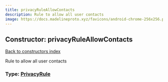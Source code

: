 ```yaml
---
title: privacyRuleAllowContacts
description: Rule to allow all user contacts
image: https://docs.madelineproto.xyz/favicons/android-chrome-256x256.png
---
```

## Constructor: privacyRuleAllowContacts  
[Back to constructors index](index.md)



Rule to allow all user contacts




### Type: [PrivacyRule](../types/PrivacyRule.md)


